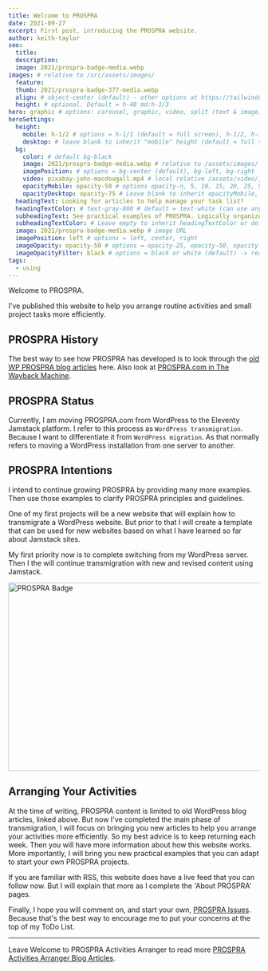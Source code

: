 ```yaml
---
title: Welcome to PROSPRA
date: 2021-09-27
excerpt: First post, introducing the PROSPRA website.
author: keith-taylor
seo:
  title:
  description:
  image: 2021/prospra-badge-media.webp
images: # relative to /src/assets/images/
  feature:
  thumb: 2021/prospra-badge-377-media.webp
  align: # object-center (default) - other options at https://tailwindcss.com/docs/object-position
  height: # optional. Default = h-48 md:h-1/3
hero: graphic # options: carousel, graphic, video, split (text & image)
heroSettings:
  height:
    mobile: h-1/2 # options = h-1/1 (default = full screen), h-1/2, h-1/3, h-3/4, h-9/10, h-48 (12rem, 192px), h-56 (14rem, 224px), h-64 (16rem, 256px)
    desktop: # leave blank to inherit "mobile" height (default = full screen)
  bg:
    color: # default bg-black
    image: 2021/prospra-badge-media.webp # relative to /assets/images/
    imagePosition: # options = bg-center (default), bg-left, bg-right
    video: pixabay-john-macdougall.mp4 # local relative /assets/video/, or full https://... if remote?
    opacityMobile: opacity-50 # options opacity-n, 5, 10, 15, 20, 25, 50, 75, 100 (default)
    opacityDesktop: opacity-75 # Leave blank to inherit opacityMobile, use same options as opacityMobile
  headingText: Looking for articles to help manage your task list?
  headingTextColor: # text-gray-800 # default = text-white (can use any TailwindCSS text-[color]-[xxx])
  subheadingText: See practical examples of PROSPRA. Logically organize activities to reach better goals.
  subheadingTextColor: # Leave empty to inherit headingTextColor or default (text-white) or use any text-[color]-[xxx]
  image: 2021/prospra-badge-media.webp # image URL
  imagePosition: left # options = left, center, right
  imageOpacity: opacity-50 # options = opacity-25, opacity-50, opacity-75, opacity-100 (default)
  imageOpacityFilter: black # options = black or white (default) -> really depends on your background image
tags:
  - using
---
```


Welcome to PROSPRA.

I've published this website to help you arrange routine activities and small project tasks more efficiently.

<h2 id="history">PROSPRA History</h2>

The best way to see how PROSPRA has developed is to look through the <a href="/prospra-wp-2020">old WP PROSPRA blog articles</a> here. Also look at <a href="https://web.archive.org/web/20130616012046/http://prospra-11ty-11ta.pages.dev/">PROSPRA.com in The Wayback Machine</a>.

<h2 id="status">PROSPRA Status</h2>

Currently, I am moving PROSPRA.com from WordPress to the Eleventy Jamstack platform. I refer to this process as `WordPress transmigration`. Because I want to differentiate it from `WordPress migration`. As that normally refers to moving a WordPress installation from one server to another.

<h2 id="intent">PROSPRA Intentions</h2>

I intend to continue growing PROSPRA by providing many more examples. Then use those examples to clarify PROSPRA principles and guidelines.

One of my first projects will be a new website that will explain how to transmigrate a WordPress website. But prior to that I will create a template that can be used for new websites based on what I have learned so far about Jamstack sites.

My first priority now is to complete switching from my WordPress server. Then I the will continue transmigration with new and revised content using Jamstack.

<img src="/assets/images/2021/prospra-badge-media.webp" alt="PROSPRA Badge"  width="610" height="377">
<h2 id="next">Arranging Your Activities</h2>

At the time of writing, PROSPRA content is limited to old WordPress blog articles, linked above. But now I've completed the main phase of transmigration, I will focus on bringing you new articles to help you arrange your activities more efficiently. So my best advice is to keep returning each week. Then you will have more information about how this website works. More importantly, I will bring you new practical examples that you can adapt to start your own PROSPRA projects.

If you are familiar with RSS, this website does have a live feed that you can follow now. But I will explain that more as I complete the 'About PROSPRA' pages.

Finally, I hope you will comment on, and start your own, <a href="https://github.com/kct2020/prospra-11ty-11ta/issues">PROSPRA Issues</a>. Because that's the best way to encourage me to put your concerns at the top of my ToDo List.

<hr />

Leave Welcome to PROSPRA Activities Arranger to read more <a href="/prospra-blog">PROSPRA Activities Arranger Blog Articles</a>.
